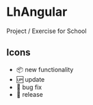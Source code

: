 # LhAngular

Project / Exercise for School

## Icons

- :package: new functionality
- :up: update
- :bug: bug fix
- :checkered_flag: release